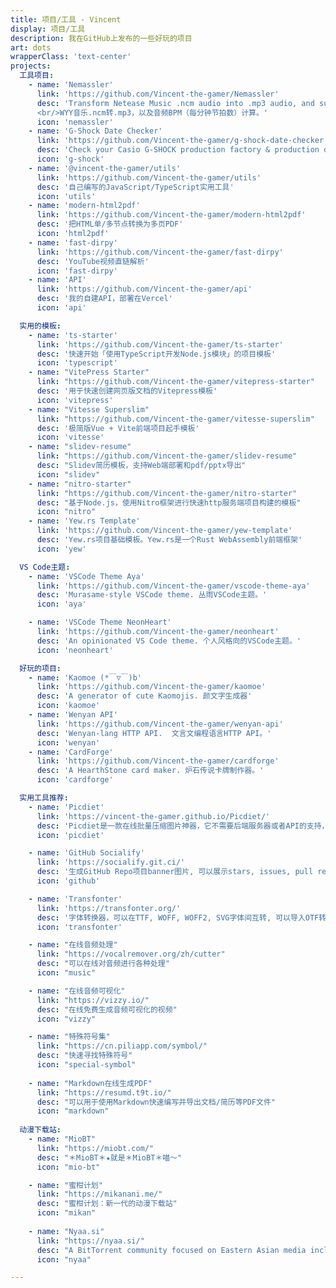 ```yaml
---
title: 项目/工具 - Vincent
display: 项目/工具
description: 我在GitHub上发布的一些好玩的项目
art: dots
wrapperClass: 'text-center'
projects:
  工具项目:
    - name: 'Nemassler'
      link: 'https://github.com/Vincent-the-gamer/Nemassler'
      desc: 'Transform Netease Music .ncm audio into .mp3 audio, and support .mp3 BPM calculation。
      <br/>WYY音乐.ncm转.mp3，以及音频BPM（每分钟节拍数）计算。'
      icon: 'nemassler'
    - name: 'G-Shock Date Checker'
      link: 'https://github.com/Vincent-the-gamer/g-shock-date-checker'
      desc: 'Check your Casio G-SHOCK production factory & production date. <br/>查询你的卡西欧G-Shock手表的产地和生产日期。'
      icon: 'g-shock'
    - name: '@vincent-the-gamer/utils'
      link: 'https://github.com/Vincent-the-gamer/utils'
      desc: '自己编写的JavaScript/TypeScript实用工具'
      icon: 'utils'
    - name: 'modern-html2pdf'
      link: 'https://github.com/Vincent-the-gamer/modern-html2pdf'
      desc: '把HTML单/多节点转换为多页PDF'
      icon: 'html2pdf'
    - name: 'fast-dirpy'
      link: 'https://github.com/Vincent-the-gamer/fast-dirpy'
      desc: 'YouTube视频直链解析'
      icon: 'fast-dirpy'
    - name: 'API'
      link: 'https://github.com/Vincent-the-gamer/api'
      desc: '我的自建API，部署在Vercel'
      icon: 'api'

  实用的模板:
    - name: 'ts-starter'
      link: 'https://github.com/Vincent-the-gamer/ts-starter'
      desc: '快速开始「使用TypeScript开发Node.js模块」的项目模板'
      icon: 'typescript'
    - name: "VitePress Starter"
      link: "https://github.com/Vincent-the-gamer/vitepress-starter"
      desc: '用于快速创建网页版文档的Vitepress模板'
      icon: 'vitepress'
    - name: "Vitesse Superslim"
      link: "https://github.com/Vincent-the-gamer/vitesse-superslim"
      desc: '极简版Vue + Vite前端项目起手模板'
      icon: 'vitesse'
    - name: "slidev-resume"
      link: "https://github.com/Vincent-the-gamer/slidev-resume"
      desc: "Slidev简历模板，支持Web端部署和pdf/pptx导出"
      icon: "slidev"
    - name: "nitro-starter"
      link: "https://github.com/Vincent-the-gamer/nitro-starter"
      desc: "基于Node.js，使用Nitro框架进行快速http服务端项目构建的模板"
      icon: "nitro"
    - name: 'Yew.rs Template'
      link: 'https://github.com/Vincent-the-gamer/yew-template'
      desc: 'Yew.rs项目基础模板。Yew.rs是一个Rust WebAssembly前端框架'
      icon: 'yew'

  VS Code主题:
    - name: 'VSCode Theme Aya'
      link: 'https://github.com/Vincent-the-gamer/vscode-theme-aya'
      desc: 'Murasame-style VSCode theme. 丛雨VSCode主题。'
      icon: 'aya'

    - name: 'VSCode Theme NeonHeart'
      link: 'https://github.com/Vincent-the-gamer/neonheart'
      desc: 'An opinionated VS Code theme. 个人风格向的VSCode主题。'
      icon: 'neonheart'

  好玩的项目:
    - name: 'Kaomoe (*￣▽￣)b'
      link: 'https://github.com/Vincent-the-gamer/kaomoe'
      desc: 'A generator of cute Kaomojis. 颜文字生成器'
      icon: 'kaomoe'
    - name: 'Wenyan API'
      link: 'https://github.com/Vincent-the-gamer/wenyan-api'
      desc: 'Wenyan-lang HTTP API.  文言文编程语言HTTP API。'
      icon: 'wenyan'
    - name: 'CardForge'
      link: 'https://github.com/Vincent-the-gamer/cardforge'
      desc: 'A HearthStone card maker. 炉石传说卡牌制作器。'
      icon: 'cardforge'

  实用工具推荐:
    - name: 'Picdiet'
      link: 'https://vincent-the-gamer.github.io/Picdiet/'
      desc: 'Picdiet是一款在线批量压缩图片神器，它不需要后端服务器或者API的支持，仅通过你的浏览器来压缩图片大小。'
      icon: 'picdiet'

    - name: 'GitHub Socialify'
      link: 'https://socialify.git.ci/'
      desc: '生成GitHub Repo项目banner图片, 可以展示stars, issues, pull requests等信息'
      icon: 'github'

    - name: 'Transfonter'
      link: 'https://transfonter.org/'
      desc: '字体转换器，可以在TTF, WOFF, WOFF2, SVG字体间互转, 可以导入OTF转成其它格式。'
      icon: 'transfonter'

    - name: "在线音频处理"
      link: "https://vocalremover.org/zh/cutter"
      desc: "可以在线对音频进行各种处理"
      icon: "music"

    - name: "在线音频可视化"
      link: "https://vizzy.io/"
      desc: "在线免费生成音频可视化的视频"
      icon: "vizzy"

    - name: "特殊符号集"
      link: "https://cn.piliapp.com/symbol/"
      desc: "快速寻找特殊符号"
      icon: "special-symbol"
    
    - name: "Markdown在线生成PDF"
      link: "https://resumd.t9t.io/"
      desc: "可以用于使用Markdown快速编写并导出文档/简历等PDF文件"
      icon: "markdown"
  
  动漫下载站:
    - name: "MioBT"
      link: "https://miobt.com/"
      desc: "＊MioBT＊★就是＊MioBT＊喵～"
      icon: "mio-bt"

    - name: "蜜柑计划"
      link: "https://mikanani.me/"
      desc: "蜜柑计划：新一代的动漫下载站"
      icon: "mikan"
    
    - name: "Nyaa.si"
      link: "https://nyaa.si/"
      desc: "A BitTorrent community focused on Eastern Asian media including anime, manga, music, and more"
      icon: "nyaa"

---
```


<!-- @layout-full-width -->

<ListProjects :projects="frontmatter.projects" />
